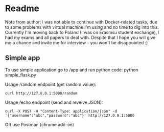 <h1>Readme</h1>

Note from author: I was not able to continue with Docker-related tasks, due to some problems with virtual machine I'm using and no time to dig into this. Currently I'm moving back to Poland (I was on Erasmsu student exchange), I had my exams and all papers to deal with. 
Despite that I hope you will give me a chance and invite me for interview - you won't be disappointed :)

<h2>Simple app</h2>

To use simple application go to /app and run python code:
python simple_flask.py

Usage /random endpoint (get random value):
	
	curl http://127.0.0.1:5000/random

Usage /echo endpoint (send and reveive JSON):

	
	curl -X POST -H "Content-Type: application/json" -d '{"username":"abc","password":"abc"}' http://127.0.0.1:5000

OR use Postman (chrome add-on)
